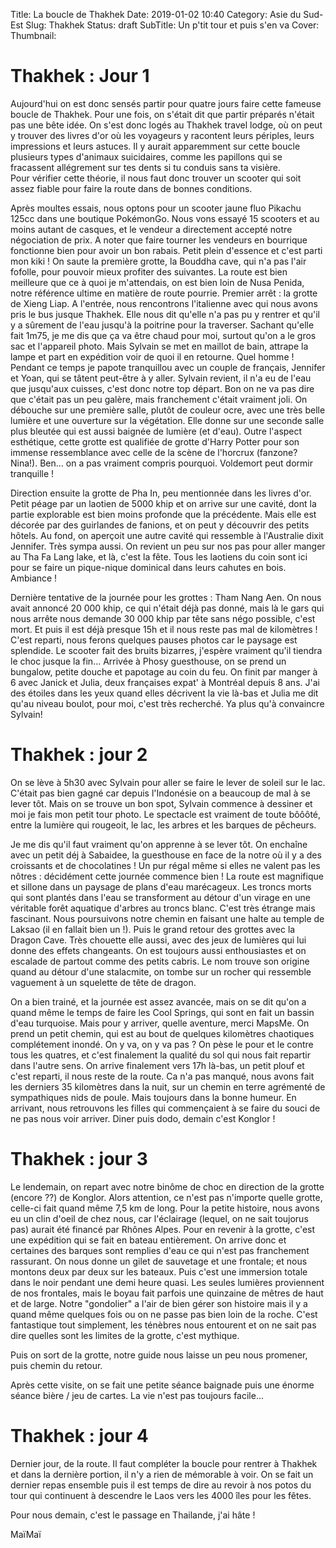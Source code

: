 Title: La boucle de Thakhek
Date: 2019-01-02 10:40
Category: Asie du Sud-Est
Slug: Thakhek
Status: draft
SubTitle: Un p'tit tour et puis s'en va
Cover:
Thumbnail:

# Thakhek : Jour 1

Aujourd'hui on est donc sensés partir pour quatre jours faire cette fameuse boucle de Thakhek. Pour une fois, on s'était dit que partir préparés n'était pas une bête idée. On s'est donc logés au Thakhek travel lodge, où on peut y trouver des livres d'or où les voyageurs y racontent leurs périples, leurs impressions et leurs astuces. Il y aurait apparemment sur cette boucle plusieurs types d'animaux suicidaires, comme les papillons qui se fracassent allégrement sur tes dents si tu conduis sans ta visière.  
Pour vérifier cette théorie, il nous faut donc trouver un scooter qui soit assez fiable pour faire la route dans de bonnes conditions.

Après moultes essais, nous optons pour un scooter jaune fluo Pikachu 125cc dans une boutique PokémonGo. Nous vons essayé 15 scooters et au moins autant de casques, et le vendeur a directement accepté notre négociation de prix. A noter que faire tourner les vendeurs en bourrique fonctionne bien pour avoir un bon rabais.
Petit plein d'essence et c'est parti mon kiki ! On saute la première grotte, la Bouddha cave, qui n'a pas l'air fofolle, pour pouvoir mieux profiter des suivantes. La route est bien meilleure que ce à quoi je m'attendais, on est bien loin de Nusa Penida, notre référence ultime en matière de route pourrie. Premier arrêt : la grotte de Xieng Liap. A l'entrée, nous rencontrons l'italienne avec qui nous avons pris le bus jusque Thakhek. Elle nous dit qu'elle n'a pas pu y rentrer et qu'il y a sûrement de l'eau jusqu'à la poitrine pour la traverser. Sachant qu'elle fait 1m75, je me dis que ça va être chaud pour moi, surtout qu'on a le gros sac et l'appareil photo. Mais Sylvain se met en maillot de bain, attrape la lampe et part en expédition voir de quoi il en retourne. Quel homme ! Pendant ce temps je papote tranquillou avec un couple de français, Jennifer et Yoan, qui se tâtent peut-être à y aller. Sylvain revient, il n'a eu de l'eau que jusqu'aux cuisses, c'est donc notre top départ. Bon on ne va pas dire que c'était pas un peu galère, mais franchement c'était vraiment joli. On débouche sur une première salle, plutôt de couleur ocre, avec une très belle lumière et une ouverture sur la végétation. Elle donne sur une seconde salle plus bleutée qui est aussi baignée de lumière (et d'eau). Outre l'aspect esthétique, cette grotte est qualifiée de grotte d'Harry Potter pour son immense ressemblance avec celle de la scène de l'horcrux (fanzone? Nina!). Ben... on a pas vraiment compris pourquoi. Voldemort peut dormir tranquille !

Direction ensuite la grotte de Pha In, peu mentionnée dans les livres d'or. Petit péage par un laotien de 5000 khip et on arrive sur une cavité, dont la partie explorable est bien moins profonde que la précédente. Mais elle est décorée par des guirlandes de fanions, et on peut y découvrir des petits hôtels. Au fond, on aperçoit une autre cavité qui ressemble à l'Australie dixit Jennifer. Très sympa aussi. On revient un peu sur nos pas pour aller manger au Tha Fa Lang lake, et là, c'est la fête. Tous les laotiens du coin sont ici pour se faire un pique-nique dominical dans leurs cahutes en bois. Ambiance !

Dernière tentative de la journée pour les grottes : Tham Nang Aen. On nous avait annoncé 20 000 khip, ce qui n'était déjà pas donné, mais là le gars qui nous arrête nous demande 30 000 khip par tête sans négo possible, c'est mort.
Et puis il est déjà presque 15h et il nous reste pas mal de kilomètres ! C'est reparti, nous ferons quelques pauses photos car le paysage est splendide. Le scooter fait des bruits bizarres, j'espère vraiment qu'il tiendra le choc jusque la fin... Arrivée à Phosy guesthouse, on se prend un bungalow, petite douche et papotage au coin du feu. On finit par manger à 6 avec Janick et Julia, deux françaises expat' à Montréal depuis 8 ans. J'ai des étoiles dans les yeux quand elles décrivent la vie là-bas et Julia me dit qu'au niveau boulot, pour moi, c'est très recherché. Ya plus qu'à convaincre Sylvain!

# Thakhek : jour 2

On se lève à 5h30 avec Sylvain pour aller se faire le lever de soleil sur le lac. C'était pas bien gagné car depuis l'Indonésie on a beaucoup de mal à se lever tôt. Mais on se trouve un bon spot, Sylvain commence à dessiner et moi je fais mon petit tour photo. Le spectacle est vraiment de toute bôôôté, entre la lumière qui rougeoit, le lac, les arbres et les barques de pêcheurs.

Je me dis qu'il faut vraiment qu'on apprenne à se lever tôt. On enchaîne avec un petit déj à Sabaidee, la guesthouse en face de la notre où il y a des croissants et de chocolatines ! Un pur régal même si elles ne valent pas les nôtres : décidément cette journée commence bien ! La route est magnifique et sillone dans un paysage de plans d'eau marécageux. Les troncs morts qui sont plantés dans l'eau se transforment au détour d'un virage en une véritable forêt aquatique d'arbres au troncs blanc. C'est très étrange mais fascinant. Nous poursuivons notre chemin en faisant une halte au temple de Laksao (il en fallait bien un !). 
Puis le grand retour des grottes avec la Dragon Cave. Très chouette elle aussi, avec des jeux de lumières qui lui donne des effets changeants. On est toujours aussi enthousiastes et on escalade de partout comme des petits cabris. Le nom trouve son origine quand au détour d'une stalacmite, on tombe sur un rocher qui ressemble vaguement à un squelette de tête de dragon.

On a bien trainé, et la journée est assez avancée, mais on se dit qu'on a quand même le temps de faire les Cool Springs, qui sont en fait un bassin d'eau turquoise. Mais pour y arriver, quelle aventure, merci MapsMe. On prend un petit chemin, qui est au bout de quelques kilomètres chaotiques complétement inondé. On y va, on y va pas ? On pèse le pour et le contre tous les quatres, et c'est finalement la qualité du sol qui nous fait repartir dans l'autre sens. On arrive finalement vers 17h là-bas, un petit plouf et c'est reparti, il nous reste de la route. Ca n'a pas manqué, nous avons fait les derniers 35 kilomètres dans la nuit, sur un chemin en terre agrémenté de sympathiques nids de poule. Mais toujours dans la bonne humeur. En arrivant, nous retrouvons les filles qui commençaient à se faire du souci de ne pas nous voir arriver. Diner puis dodo, demain c'est Konglor !

# Thakhek : jour 3

Le lendemain, on repart avec notre binôme de choc en direction de la grotte (encore ??) de Konglor. Alors attention, ce n'est pas n'importe quelle grotte, celle-ci fait quand même 7,5 km de long. Pour la petite histoire, nous avons eu un clin d'oeil de chez nous, car l'éclairage (lequel, on ne sait toujorus pas) aurait été financé par Rhônes Alpes. 
Pour en revenir à la grotte, c'est une expédition qui se fait en bateau entièrement. On arrive donc et certaines des barques sont remplies d'eau ce qui n'est pas franchement rassurant. On nous donne un gilet de sauvetage et une frontale; et nous montons deux par deux sur les bateaux. Puis c'est une immersion totale dans le noir pendant une demi heure quasi. Les seules lumières proviennent de nos frontales, mais le boyau fait parfois une quinzaine de mêtres de haut et de large. Notre "gondolier" a l'air de bien gérer son histoire mais il y a quand même quelques fois ou on ne passe pas bien loin de la roche. C'est fantastique tout simplement, les ténèbres nous entourent et on ne sait pas dire quelles sont les limites de la grotte, c'est mythique.

Puis on sort de la grotte, notre guide nous laisse un peu nous promener, puis chemin du retour.

Après cette visite, on se fait une petite séance baignade puis une énorme séance bière / jeu de cartes. La vie n'est pas toujours facile...

# Thakhek : jour 4

Dernier jour, de la route. Il faut compléter la boucle pour rentrer à Thakhek et dans la dernière portion, il n'y a rien de mémorable à voir. On se fait un dernier repas ensemble puis il est temps de dire au revoir à nos potos du tour qui continuent à descendre le Laos vers les 4000 îles pour les fêtes. 

Pour nous demain, c'est le passage en Thailande, j'ai hâte !

MaïMaï

